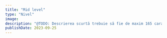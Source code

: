 ```yaml
---
title: "Mid level"
type: "Nivel"
image:
description: "@TODO: Descrierea scurtă trebuie să fie de maxim 165 caractere"
publishDate: 2023-09-25
---
```

